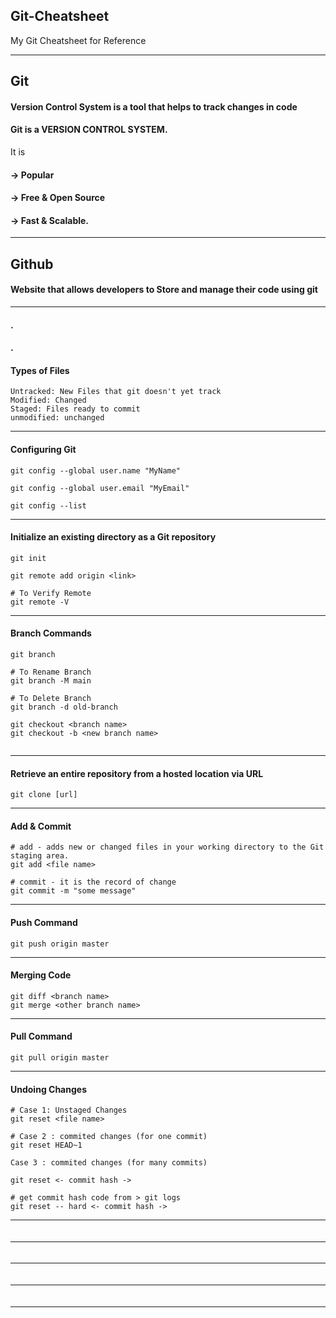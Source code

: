 ## Git-Cheatsheet
My Git Cheatsheet for Reference

***
## Git
#### Version Control System is a tool that helps to track changes in code
#### Git is a VERSION CONTROL SYSTEM.

It is
#### -> Popular
#### -> Free & Open Source
#### -> Fast & Scalable.

***
## Github
#### Website that allows developers to Store and manage their code using git

***
#### 
#### 
#### 
#### .
#### .

#### Types of Files
```
Untracked: New Files that git doesn't yet track
Modified: Changed
Staged: Files ready to commit
unmodified: unchanged
```
***

#### Configuring Git
```
git config --global user.name "MyName"
```
```
git config --global user.email "MyEmail"
```
```
git config --list
```
***


#### Initialize an existing directory as a Git repository
```
git init
```
```
git remote add origin <link>
```
```
# To Verify Remote
git remote -V
```

***

#### Branch Commands
```
git branch
```
```
# To Rename Branch
git branch -M main
```
```
# To Delete Branch
git branch -d old-branch
```

```
git checkout <branch name>
git checkout -b <new branch name> 
```

```

```
***

#### Retrieve an entire repository from a hosted location via URL
```
git clone [url]
```
***


#### Add & Commit
```
# add - adds new or changed files in your working directory to the Git staging area.
git add <file name>
```
```
# commit - it is the record of change
git commit -m "some message"
```
***


#### Push Command
``` Upload local repo content to Remote Repo
git push origin master
```
***


#### Merging Code
```
git diff <branch name>
git merge <other branch name>
```
***


#### Pull Command
```
git pull origin master
```
***


#### Undoing Changes
```
# Case 1: Unstaged Changes
git reset <file name>
```
```
# Case 2 : commited changes (for one commit)
git reset HEAD~1
```
```
Case 3 : commited changes (for many commits)

git reset <- commit hash ->

# get commit hash code from > git logs 
git reset -- hard <- commit hash ->
```
***


#### 
```

```
***


#### 
```

```
***


#### 
```

```
***


#### 
```

```
***
